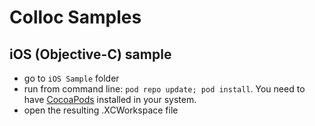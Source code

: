 # Colloc Samples

## iOS (Objective-C) sample

- go to `iOS Sample` folder
- run from command line: `pod repo update; pod install`. You need to have [CocoaPods](https://cocoapods.org/) installed in your system.
- open the resulting .XCWorkspace file
